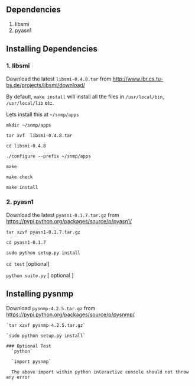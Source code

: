 ## Dependencies 

1. libsmi
2. pyasn1


## Installing Dependencies


### 1. libsmi

  Download the latest `libsmi-0.4.8.tar` from http://www.ibr.cs.tu-bs.de/projects/libsmi/download/
  
  By default, `make install` will install all the files in `/usr/local/bin`, `/usr/local/lib` etc.
  
  Lets install this at `~/snmp/apps`
  
   `mkdir ~/snmp/apps`
   
   `tar xvf  libsmi-0.4.8.tar`
   
   `cd libsmi-0.4.8`
   
   `./configure --prefix ~/snmp/apps`
   
   `make`
   
   `make check`
   
   `make install`
   

### 2. pyasn1

  Download the latest `pyasn1-0.1.7.tar.gz` from https://pypi.python.org/packages/source/p/pyasn1/
  
  `tar xzvf pyasn1-0.1.7.tar.gz`
    
  `cd pyasn1-0.1.7`
    
  `sudo python setup.py install`
    
  `cd test`    [optional]
    
  `python suite.py` [ optional ]
  
  
## Installing pysnmp

  Download `pysnmp-4.2.5.tar.gz` from https://pypi.python.org/packages/source/p/pysnmp/
  
    `tar xzvf pysnmp-4.2.5.tar.gz`
    
    `sudo python setup.py install`
     
    ### Optional Test
      `python`
     
      `import pysnmp`
      
      The above import within python interactive console should not throw any error
      
      
